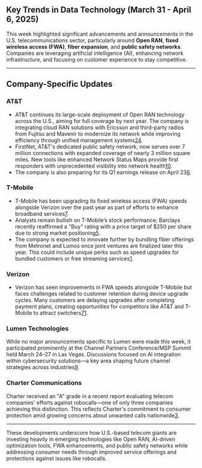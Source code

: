 ## Key Trends in Data Technology (March 31 - April 6, 2025)

This week highlighted significant advancements and announcements in the U.S. telecommunications sector, particularly around **Open RAN**, **fixed wireless access (FWA)**, **fiber expansion**, and **public safety networks**. Companies are leveraging artificial intelligence (AI), enhancing network infrastructure, and focusing on customer experience to stay competitive.

---

## Company-Specific Updates

### **AT&T**
- AT&T continues its large-scale deployment of Open RAN technology across the U.S., aiming for full coverage by next year. The company is integrating cloud RAN solutions with Ericsson and third-party radios from Fujitsu and Mavenir to modernize its network while improving efficiency through unified management systems[2](https://www.rcrwireless.com/20250310/carriers/att-at-mwc-open-ran-ai)[4](https://www.datacenterdynamics.com/en/news/att-lauds-open-ran-progress-eyes-further-small-cell-opportunities/).
- FirstNet, AT&T's dedicated public safety network, now serves over 7 million connections with expanded coverage of nearly 3 million square miles. New tools like enhanced Network Status Maps provide first responders with unprecedented visibility into network health[10](https://about.att.com/story/2025/firstnet-expands-coverage.html).
- The company is also preparing for its Q1 earnings release on April 23[6](https://about.att.com/story/2025/1q-reminder.html).

### **T-Mobile**
- T-Mobile has been upgrading its fixed wireless access (FWA) speeds alongside Verizon over the past year as part of efforts to enhance broadband services[7](https://www.lightreading.com/fixed-wireless-access/verizon-and-t-mobile-fwa-speeds-are-actually-increasing).
- Analysts remain bullish on T-Mobile’s stock performance; Barclays recently reaffirmed a "Buy" rating with a price target of $250 per share due to strong market positioning[5](https://markets.businessinsider.com/news/stocks/t-mobile-us-tmus-gets-a-buy-from-barclays-1034536759).
- The company is expected to innovate further by bundling fiber offerings from Metronet and Lumos once joint ventures are finalized later this year. This could include unique perks such as speed upgrades for bundled customers or free streaming services[1](https://sundaybrief.com/q1-wireless-competitive-dynamics).

### **Verizon**
- Verizon has seen improvements in FWA speeds alongside T-Mobile but faces challenges related to customer retention during device upgrade cycles. Many customers are delaying upgrades after completing payment plans, creating opportunities for competitors like AT&T and T-Mobile to attract switchers[7](https://www.lightreading.com/fixed-wireless-access/verizon-and-t-mobile-fwa-speeds-are-actually-increasing)[1](https://sundaybrief.com/q1-wireless-competitive-dynamics).
  
### **Lumen Technologies**
While no major announcements specific to Lumen were made this week, it participated prominently at the Channel Partners Conference/MSP Summit held March 24–27 in Las Vegas. Discussions focused on AI integration within cybersecurity solutions—a key area shaping future channel strategies across industries[9](https://channelpartnersconference.com/news/channel-partners-conferencemsp-summit).

### **Charter Communications**
Charter received an "A" grade in a recent report evaluating telecom companies' efforts against robocalls—one of only three companies achieving this distinction. This reflects Charter's commitment to consumer protection amid growing concerns about unwanted calls nationwide[3](https://www.abc15.com/news/let-abc15). 

---

These developments underscore how U.S.-based telecom giants are investing heavily in emerging technologies like Open RAN, AI-driven optimization tools, FWA enhancements, and public safety networks while addressing consumer needs through improved service offerings and protections against issues like robocalls.